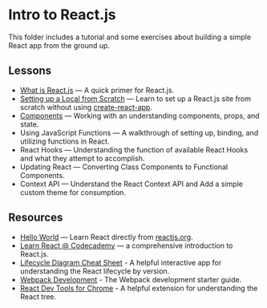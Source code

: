 # Intro to React.js
This folder includes a tutorial and some exercises about building a simple React app from the ground up.

## Lessons
- [What is React.js](what-is-react) — A quick primer for React.js.
- [Setting up a Local from Scratch](setup) — Learn to set up a React.js site from scratch without using [create-react-app](https://reactjs.org/docs/create-a-new-react-app.html).
- [Components](learn-components) — Working with an understanding components, props, and state.
- Using JavaScript Functions — A walkthrough of setting up, binding, and utilizing functions in React.
- React Hooks — Understanding the function of available React Hooks and what they attempt to accomplish.
- Updating React — Converting Class Components to Functional Components.
- Context API — Understand the React Context API and Add a simple custom theme for consumption.

## Resources
- [Hello World](https://reactjs.org/docs/hello-world.html) — Learn React directly from [reactjs.org](https://reactjs.org).
- [Learn React @ Codecademy](https://www.codecademy.com/learn/react-101) — a comprehensive introduction to React.js.
- [Lifecycle Diagram Cheat Sheet](https://projects.wojtekmaj.pl/react-lifecycle-methods-diagram/) - A helpful interactive app for understanding the React lifecycle by version.
- [Webpack Development](https://webpack.js.org/guides/development/) - The Webpack development starter guide.
- [React Dev Tools for Chrome](https://chrome.google.com/webstore/detail/react-developer-tools/fmkadmapgofadopljbjfkapdkoienihi?hl=en) - A helpful extension for understanding the React tree.